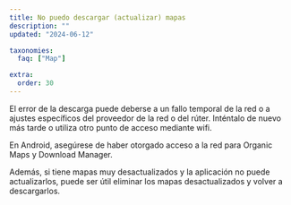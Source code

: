 ```yaml
---
title: No puedo descargar (actualizar) mapas
description: ""
updated: "2024-06-12"

taxonomies:
  faq: ["Map"]

extra:
  order: 30
---
```


El error de la descarga puede deberse a un fallo temporal de la red o a ajustes específicos del proveedor de la red o del rúter. Inténtalo de nuevo más tarde o utiliza otro punto de acceso mediante wifi.

En Android, asegúrese de haber otorgado acceso a la red para Organic Maps y Download Manager.

Además, si tiene mapas muy desactualizados y la aplicación no puede actualizarlos, puede ser útil eliminar los mapas desactualizados y volver a descargarlos.
